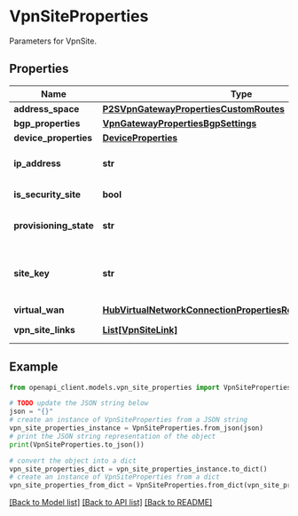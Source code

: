 # VpnSiteProperties

Parameters for VpnSite.

## Properties

Name | Type | Description | Notes
------------ | ------------- | ------------- | -------------
**address_space** | [**P2SVpnGatewayPropertiesCustomRoutes**](P2SVpnGatewayPropertiesCustomRoutes.md) |  | [optional] 
**bgp_properties** | [**VpnGatewayPropertiesBgpSettings**](VpnGatewayPropertiesBgpSettings.md) |  | [optional] 
**device_properties** | [**DeviceProperties**](DeviceProperties.md) |  | [optional] 
**ip_address** | **str** | The ip-address for the vpn-site. | [optional] 
**is_security_site** | **bool** | IsSecuritySite flag. | [optional] 
**provisioning_state** | **str** | The current provisioning state. | [optional] [readonly] 
**site_key** | **str** | The key for vpn-site that can be used for connections. | [optional] 
**virtual_wan** | [**HubVirtualNetworkConnectionPropertiesRemoteVirtualNetwork**](HubVirtualNetworkConnectionPropertiesRemoteVirtualNetwork.md) |  | [optional] 
**vpn_site_links** | [**List[VpnSiteLink]**](VpnSiteLink.md) | List of all vpn site links | [optional] 

## Example

```python
from openapi_client.models.vpn_site_properties import VpnSiteProperties

# TODO update the JSON string below
json = "{}"
# create an instance of VpnSiteProperties from a JSON string
vpn_site_properties_instance = VpnSiteProperties.from_json(json)
# print the JSON string representation of the object
print(VpnSiteProperties.to_json())

# convert the object into a dict
vpn_site_properties_dict = vpn_site_properties_instance.to_dict()
# create an instance of VpnSiteProperties from a dict
vpn_site_properties_from_dict = VpnSiteProperties.from_dict(vpn_site_properties_dict)
```
[[Back to Model list]](../README.md#documentation-for-models) [[Back to API list]](../README.md#documentation-for-api-endpoints) [[Back to README]](../README.md)


